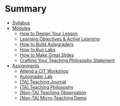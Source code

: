 # Summary

- [Syllabus](syllabus.md)
- [Modules](modules/README.md)
  - [How to Design Your Lesson](modules/week1.md)
  - [Learning Objectives & Active Learning](modules/week2.md)
  - [How to Build Autograders](modules/week3.md)
  - [How to Run Labs]()
  - [How to Make Great Slides]()
  - [Crafting Your Teaching Philosophy Statement]()
- [Assignments](assignments/README.md)
  - [Attend a CIT Workshop](assignments/attend-cit.md)
  - [Autograder Lab](assignments/autograder-lab.md)
  - [[TA] Teaching Journal](assignments/teaching-journal.md)
  - [[TA] Teaching Philosophy]()
  - [[Non-TA] Teaching Observation](assignments/teaching-observation.md)
  - [[Non-TA] Micro-Teaching Demo]()

